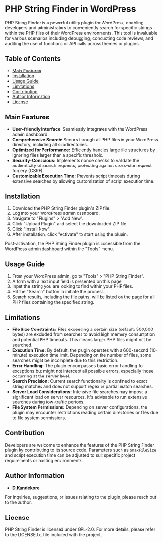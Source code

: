 # PHP String Finder in WordPress

PHP String Finder is a powerful utility plugin for WordPress, enabling developers and administrators to conveniently search for specific strings within the PHP files of their WordPress environments. This tool is invaluable for various scenarios including debugging, conducting code reviews, and auditing the use of functions or API calls across themes or plugins.

## Table of Contents

- [Main Features](#main-features)
- [Installation](#installation)
- [Usage Guide](#usage-guide)
- [Limitations](#limitations)
- [Contribution](#contribution)
- [Author Information](#author-information)
- [License](#license)

## Main Features

- **User-friendly Interface:** Seamlessly integrates with the WordPress admin dashboard.
- **Comprehensive Search:** Scours through all PHP files in your WordPress directory, including all subdirectories.
- **Optimized for Performance:** Efficiently handles large file structures by ignoring files larger than a specific threshold.
- **Security-Conscious:** Implements nonce checks to validate the authenticity of search requests, protecting against cross-site request forgery (CSRF).
- **Customizable Execution Time:** Prevents script timeouts during extensive searches by allowing customization of script execution time.

## Installation

1. Download the PHP String Finder plugin's ZIP file.
2. Log into your WordPress admin dashboard.
3. Navigate to "Plugins" > "Add New".
4. Click "Upload Plugin" and select the downloaded ZIP file.
5. Click "Install Now".
6. After installation, click "Activate" to start using the plugin.

Post-activation, the PHP String Finder plugin is accessible from the WordPress admin dashboard within the "Tools" menu.

## Usage Guide

1. From your WordPress admin, go to "Tools" > "PHP String Finder".
2. A form with a text input field is presented on this page.
3. Input the string you are looking to find within your PHP files.
4. Hit the "Search" button to initiate the process.
5. Search results, including the file paths, will be listed on the page for all PHP files containing the specified string.

## Limitations

- **File Size Constraints:** Files exceeding a certain size (default: 500,000 bytes) are excluded from searches to avoid high memory consumption and potential PHP timeouts. This means larger PHP files might not be searched.
- **Execution Time:** By default, the plugin operates with a 600-second (10-minute) execution time limit. Depending on the number of files, some searches might be incomplete due to this restriction.
- **Error Handling:** The plugin encompasses basic error handling for exceptions but might not intercept all possible errors, especially those occurring at the server level.
- **Search Precision:** Current search functionality is confined to exact string matches and does not support regex or partial match searches.
- **Server Load Considerations:** Intensive file searches may impose a significant load on server resources. It's advisable to run extensive searches during low-traffic periods.
- **File System Permissions:** Depending on server configurations, the plugin may encounter restrictions reading certain directories or files due to file system permissions.

## Contribution

Developers are welcome to enhance the features of the PHP String Finder plugin by contributing to its source code. Parameters such as `$maxFileSize` and script execution time can be adjusted to suit specific project requirements or hosting environments.

## Author Information

- **D.Kandekore**

For inquiries, suggestions, or issues relating to the plugin, please reach out to the author.

## License

PHP String Finder is licensed under GPL-2.0. For more details, please refer to the LICENSE.txt file included with the project.
